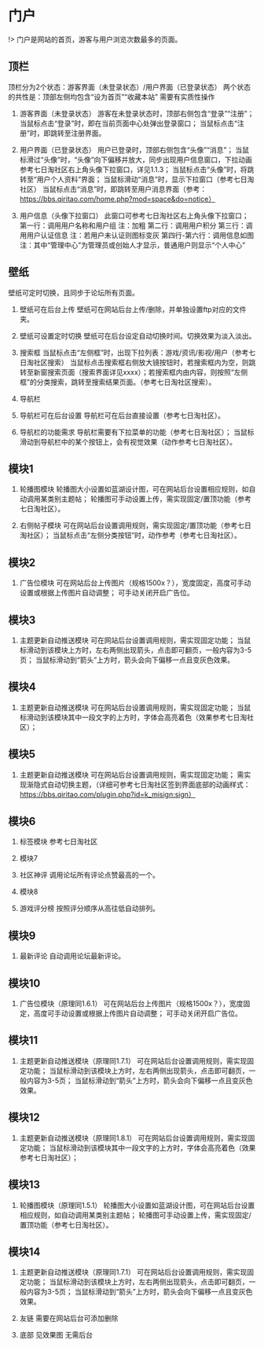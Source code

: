 # 门户
!> 门户是网站的首页，游客与用户浏览次数最多的页面。

## 顶栏
顶栏分为2个状态：游客界面（未登录状态）/用户界面（已登录状态）
两个状态的共性是：顶部左侧均包含“设为首页”“收藏本站” 需要有实质性操作

1. 游客界面（未登录状态）
游客在未登录状态时，顶部右侧包含“登录”“注册”；
当鼠标点击“登录”时，即在当前页面中心处弹出登录窗口；
当鼠标点击“注册”时，即跳转至注册界面。

2. 用户界面（已登录状态）
用户已登录时，顶部右侧包含“头像”“消息”；
当鼠标滑过“头像”时，“头像”向下偏移并放大，同步出现用户信息窗口，下拉动画参考七日淘社区右上角头像下拉窗口，详见1.1.3；
当鼠标点击“头像”时，将跳转至“用户个人资料”界面；
当鼠标滑动“消息”时，显示下拉窗口（参考七日淘社区）
当鼠标点击“消息”时，即跳转至用户消息界面（参考：https://bbs.qiritao.com/home.php?mod=space&do=notice）

3. 用户信息（头像下拉窗口）
此窗口可参考七日淘社区右上角头像下拉窗口；
第一行：调用用户名称和用户组           注：加粗
第二行：调用用户积分
第三行：调用用户认证信息           注：若用户未认证则图标变灰
第四行-第六行：调用信息如图
注：其中“管理中心”为管理员或创始人才显示，普通用户则显示“个人中心”

## 壁纸
壁纸可定时切换，且同步于论坛所有页面。

1. 壁纸可在后台上传
壁纸可在网站后台上传/删除，并单独设置ftp对应的文件夹。

2. 壁纸可设置定时切换
壁纸可在后台设定自动切换时间。切换效果为淡入淡出。

3. 搜索框
当鼠标点击“左侧框”时，出现下拉列表：游戏/资讯/影视/用户（参考七日淘社区搜索）
当鼠标点击搜索框右侧放大镜按钮时，若搜索框内为空，则跳转至新窗搜索页面（搜索界面详见xxxx）；若搜索框内由内容，则按照“左侧框”的分类搜索，跳转至搜索结果页面。（参考七日淘社区搜索）。

4. 导航栏

5. 导航栏可在后台设置
导航栏可在后台直接设置（参考七日淘社区）。

6. 导航栏的功能需求
导航栏需要有下拉菜单的功能（参考七日淘社区）；
当鼠标滑动到导航栏中的某个按钮上，会有视觉效果（动作参考七日淘社区）。

## 模块1

1. 轮播图模块
轮播图大小设置如蓝湖设计图，可在网站后台设置相应规则，如自动调用某类别主题帖；
轮播图可手动设置上传，需实现固定/置顶功能（参考七日淘社区）。

2. 右侧帖子模块
可在网站后台设置调用规则，需实现固定/置顶功能（参考七日淘社区）；
当鼠标点击“左侧分类按钮”时，动作参考（参考七日淘社区）。

## 模块2

1. 广告位模块
可在网站后台上传图片（规格1500x？），宽度固定，高度可手动设置或根据上传图片自动调整；
可手动关闭开启广告位。

## 模块3

1. 主题更新自动推送模块
可在网站后台设置调用规则，需实现固定功能；
当鼠标滑动到该模块上方时，左右两侧出现箭头，点击即可翻页，一般内容为3-5页；
当鼠标滑动到“箭头”上方时，箭头会向下偏移一点且变灰色效果。

## 模块4

1. 主题更新自动推送模块
可在网站后台设置调用规则，需实现固定功能；
当鼠标滑动到该模块其中一段文字的上方时，字体会高亮着色（效果参考七日淘社区）；

## 模块5

1. 主题更新自动推送模块
可在网站后台设置调用规则，需实现固定功能；
需实现渐隐式自动切换主题，（详细可参考七日淘社区签到界面底部的动画样式：https://bbs.qiritao.com/plugin.php?id=k_misign:sign）

## 模块6

1. 标签模块
参考七日淘社区

2. 模块7

3. 社区神评
调用论坛所有评论点赞最高的一个。

4. 模块8

5. 游戏评分榜
按照评分顺序从高往低自动排列。

## 模块9

1. 最新评论
自动调用论坛最新评论。

## 模块10

1. 广告位模块（原理同1.6.1）
可在网站后台上传图片（规格1500x？），宽度固定，高度可手动设置或根据上传图片自动调整；
可手动关闭开启广告位。

## 模块11

1. 主题更新自动推送模块（原理同1.7.1）
可在网站后台设置调用规则，需实现固定功能；
当鼠标滑动到该模块上方时，左右两侧出现箭头，点击即可翻页，一般内容为3-5页；
当鼠标滑动到“箭头”上方时，箭头会向下偏移一点且变灰色效果。

## 模块12

1. 主题更新自动推送模块（原理同1.8.1）
可在网站后台设置调用规则，需实现固定功能；
当鼠标滑动到该模块其中一段文字的上方时，字体会高亮着色（效果参考七日淘社区）；

## 模块13

1. 轮播图模块（原理同1.5.1）
轮播图大小设置如蓝湖设计图，可在网站后台设置相应规则，如自动调用某类别主题帖；
轮播图可手动设置上传，需实现固定/置顶功能（参考七日淘社区）。

## 模块14

1. 主题更新自动推送模块（原理同1.7.1）
可在网站后台设置调用规则，需实现固定功能；
当鼠标滑动到该模块上方时，左右两侧出现箭头，点击即可翻页，一般内容为3-5页；
当鼠标滑动到“箭头”上方时，箭头会向下偏移一点且变灰色效果。

2. 友链
需要在网站后台可添加删除

3. 底部
见效果图 无需后台
